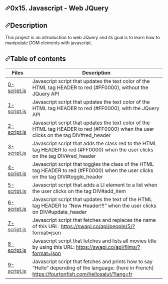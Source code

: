 <div data-target="readme-toc.content" class="Box-body px-5 pb-5">
            <article class="markdown-body entry-content container-lg" itemprop="text"><h1 dir="auto"><a id="user-content-0x15-javascript---web-jquery" class="anchor" aria-hidden="true" href="#0x15-javascript---web-jquery"><svg class="octicon octicon-link" viewBox="0 0 16 16" version="1.1" width="16" height="16" aria-hidden="true"><path fill-rule="evenodd" d="M7.775 3.275a.75.75 0 001.06 1.06l1.25-1.25a2 2 0 112.83 2.83l-2.5 2.5a2 2 0 01-2.83 0 .75.75 0 00-1.06 1.06 3.5 3.5 0 004.95 0l2.5-2.5a3.5 3.5 0 00-4.95-4.95l-1.25 1.25zm-4.69 9.64a2 2 0 010-2.83l2.5-2.5a2 2 0 012.83 0 .75.75 0 001.06-1.06 3.5 3.5 0 00-4.95 0l-2.5 2.5a3.5 3.5 0 004.95 4.95l1.25-1.25a.75.75 0 00-1.06-1.06l-1.25 1.25a2 2 0 01-2.83 0z"></path></svg></a>0x15. Javascript - Web JQuery</h1>
<h2 dir="auto"><a id="user-content-description" class="anchor" aria-hidden="true" href="#description"><svg class="octicon octicon-link" viewBox="0 0 16 16" version="1.1" width="16" height="16" aria-hidden="true"><path fill-rule="evenodd" d="M7.775 3.275a.75.75 0 001.06 1.06l1.25-1.25a2 2 0 112.83 2.83l-2.5 2.5a2 2 0 01-2.83 0 .75.75 0 00-1.06 1.06 3.5 3.5 0 004.95 0l2.5-2.5a3.5 3.5 0 00-4.95-4.95l-1.25 1.25zm-4.69 9.64a2 2 0 010-2.83l2.5-2.5a2 2 0 012.83 0 .75.75 0 001.06-1.06 3.5 3.5 0 00-4.95 0l-2.5 2.5a3.5 3.5 0 004.95 4.95l1.25-1.25a.75.75 0 00-1.06-1.06l-1.25 1.25a2 2 0 01-2.83 0z"></path></svg></a>Description</h2>
<p dir="auto">This project is an introduction to web JQuery and its goal is to learn how to manipulate DOM elements with javascript.</p>
<h2 dir="auto"><a id="user-content-table-of-contents" class="anchor" aria-hidden="true" href="#table-of-contents"><svg class="octicon octicon-link" viewBox="0 0 16 16" version="1.1" width="16" height="16" aria-hidden="true"><path fill-rule="evenodd" d="M7.775 3.275a.75.75 0 001.06 1.06l1.25-1.25a2 2 0 112.83 2.83l-2.5 2.5a2 2 0 01-2.83 0 .75.75 0 00-1.06 1.06 3.5 3.5 0 004.95 0l2.5-2.5a3.5 3.5 0 00-4.95-4.95l-1.25 1.25zm-4.69 9.64a2 2 0 010-2.83l2.5-2.5a2 2 0 012.83 0 .75.75 0 001.06-1.06 3.5 3.5 0 00-4.95 0l-2.5 2.5a3.5 3.5 0 004.95 4.95l1.25-1.25a.75.75 0 00-1.06-1.06l-1.25 1.25a2 2 0 01-2.83 0z"></path></svg></a>Table of contents</h2>
<table>
<thead>
<tr>
<th>Files</th>
<th>Description</th>
</tr>
</thead>
<tbody>
<tr>
<td><a href="/karllucas/alx-higher_level_programming/blob/master/0x15-javascript-web_jquery/0-script.js">0-script.js</a></td>
<td>Javascript script that updates the text color of the HTML tag HEADER to red (#FF0000), without the JQuery API</td>
</tr>
<tr>
<td><a href="/karllucas/alx-higher_level_programming/blob/master/0x15-javascript-web_jquery/1-script.js">1-script.js</a></td>
<td>Javascript script that updates the text color of the HTML tag HEADER to red (#FF0000), with the JQuery API</td>
</tr>
<tr>
<td><a href="/karllucas/alx-higher_level_programming/blob/master/0x15-javascript-web_jquery/2-script.js">2-script.js</a></td>
<td>Javascript script that updates the text color of the HTML tag HEADER to red (#FF0000) when the user clicks on the tag DIV#red_header</td>
</tr>
<tr>
<td><a href="/karllucas/alx-higher_level_programming/blob/master/0x15-javascript-web_jquery/3-script.js">3-script.js</a></td>
<td>Javascript script that adds the class red to the HTML tag HEADER to red (#FF0000) when the user clicks on the tag DIV#red_header</td>
</tr>
<tr>
<td><a href="/karllucas/alx_level_programming/blob/master/0x15-javascript-web_jquery/4-script.js">4-script.js</a></td>
<td>Javascript script that toggles the class of the HTML tag HEADER to red (#FF0000) when the user clicks on the tag DIV#toggle_header</td>
</tr>
<tr>
<td><a href="/karllucas/alx_level_programming/blob/master/0x15-javascript-web_jquery/5-script.js">5-script.js</a></td>
<td>Javascript script that adds a LI element to a list when the user clicks on the tag DIV#add_item</td>
</tr>
<tr>
<td><a href="/karllucas/alx-higher_level_programming/blob/master/0x15-javascript-web_jquery/6-script.js">6-script.js</a></td>
<td>Javascript script that updates the text of the HTML tag HEADER to “New Header!!!” when the user clicks on DIV#update_header</td>
</tr>
<tr>
<td><a href="/karllucas/alx-higher_level_programming/blob/master/0x15-javascript-web_jquery/7-script.js">7-script.js</a></td>
<td>Javascript script that fetches and replaces the name of this URL: <a href="https://swapi.co/api/people/5/?format=json" rel="nofollow">https://swapi.co/api/people/5/?format=json</a></td>
</tr>
<tr>
<td><a href="/karllucas/alx-higher_level_programming/blob/master/0x15-javascript-web_jquery/8-script.js">8-script.js</a></td>
<td>Javascript script that fetches and lists all movies title by using this URL: <a href="https://swapi.co/api/films/?format=json" rel="nofollow">https://swapi.co/api/films/?format=json</a></td>
</tr>
<tr>
<td><a href="/karllucas/alx-higher_level_programming/blob/master/0x15-javascript-web_jquery/9-script.js">9-script.js</a></td>
<td>Javascript script that fetches and prints how to say “Hello” depending of the language: (here in French) <a href="https://fourtonfish.com/hellosalut/?lang=fr" rel="nofollow">https://fourtonfish.com/hellosalut/?lang=fr</a></td>
</tr>
</tbody>
</table>
</article>
          </div>
